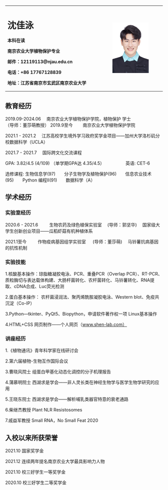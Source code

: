 <table border="0">
  <tr>
    <td width="50%">
      <h1>沈佳泳</h1>
      <p><b>本科在读 </b></p>
      <p><b>南京农业大学植物保护专业</b></p>
      <p><b>邮件：12119113@njau.edu.cn</b></p>
      <p><b>电话：+86 17767128839</b></p>
      <p><b>地址：江苏省南京市玄武区南京农业大学</b></p>
    </td>
    <td width="25%">
      <img src="/Profile_picture.JPG" width="75%">
    </td>
  </tr>
</table>

## 教育经历
2019.09-2024.06  南京农业大学植物保护学院，植物保护 学士  
                 （导师：董莎萌教授）
2019.9至今 &emsp;&emsp;南京农业大学植物保护学院

2021.1 - 2021.2 &emsp;江苏高校学生境外学习政府奖学金项目——加州大学洛杉矶分校数据科学（UCLA）

2021.7 - 2021.7 &emsp;国际跨文化交流课程&emsp; &emsp; 

GPA: 3.82/4.5 (4/109) （单学期GPA达 4.35/4.5）&emsp;&emsp;  &emsp;  &emsp;   英语:  CET-6 

选修课程: 生物信息学(97)&emsp;&emsp;分子生物学及植物保护(96)&emsp;&emsp;信息农业技术(95)&emsp;&emsp;Python 编程II(91)&emsp;&emsp;数据科学（A）

## 学术经历
### 实验室经历
2020.6 - 2021.6 &emsp;&emsp; 生物农药及绿色植保实验室 &emsp;(导师：郭坚华)&emsp; 国家级大学生创新创业项目——瓜稻虾菇有机种植体系 &emsp;

2021.1至今 &emsp;&emsp; 作物疫病基因组学实验室 &emsp; (导师：董莎萌)&emsp; 马铃薯抗病基因的抗性机制

### 实验技能

1.核酸基本操作：琼脂糖凝胶电泳、PCR、重叠PCR（Overlap PCR）、RT-PCR、质粒酶切与表达载体构建、大肠杆菌转化、农杆菌转化、马铃薯转化、RNA提取、cDNA合成、Luc荧光检测

2.蛋白基本操作： 农杆菌浸润法、聚丙烯酰胺凝胶电泳、Western blot、免疫共沉淀（Co-IP）

3.Python—tkinter、PyQt5、Biopython，申请软件著作权一项 Linux基本操作

4.HTML+CSS 网页制作——个人网页（www.shen-lab.com）

### 讲座经历

1.《植物通讯》青年科学家在线研讨会

2.第六届植物-生物互作国际会议

3.曹晓风院士 组蛋白甲基化动态化调控的分子机理报告 

4.蒲慕明院士 西湖求是学会——非人灵长类在神经生物学与医学生物学研究的应用 

5.王晓东院士 西湖求是学会——解析哺乳类器官特意的衰老通路 

6.柴继杰教授 Plant NLR Resistosomes 

7.戚益军教授 Small RNA，No Small Feat 2020

## 入校以来所获荣誉

2021.10 国家奖学金

2021.12 连续两年提名南京农业大学最具影响力人物

2021.10 校三好学生一等奖学金

2020.10 校三好学生二等奖学金

